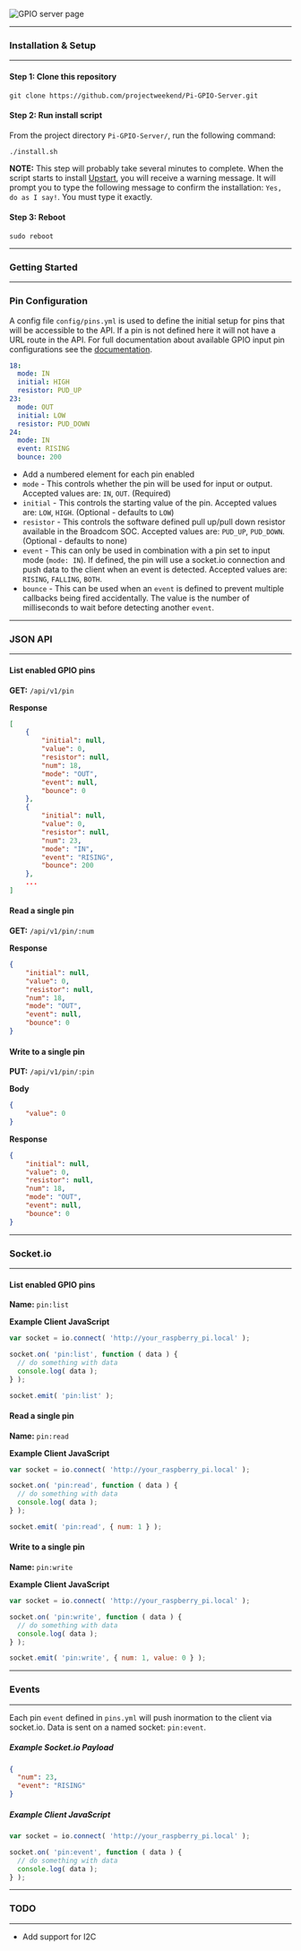 ![GPIO server page](http://i.imgur.com/FEOoPHj.png)


------------------------------------------------------------------------------

### Installation & Setup

------------------------------------------------------------------------------

#### Step 1: Clone this repository

```
git clone https://github.com/projectweekend/Pi-GPIO-Server.git
```

#### Step 2: Run install script

From the project directory `Pi-GPIO-Server/`, run the following command:

```
./install.sh
```

**NOTE:** This step will probably take several minutes to complete. When the script starts to install [Upstart](http://upstart.ubuntu.com/), you will receive a warning message. It will prompt you to type the following message to confirm the installation: `Yes, do as I say!`. You must type it exactly.

#### Step 3: Reboot

```
sudo reboot
```


------------------------------------------------------------------------------

### Getting Started

------------------------------------------------------------------------------

### Pin Configuration

A config file `config/pins.yml` is used to define the initial setup for pins that will be accessible to the API. If a pin is not defined here it will not have a URL route in the API. For full documentation about available GPIO input pin configurations see the [documentation](http://sourceforge.net/p/raspberry-gpio-python/wiki/Examples/).

```yaml
18:
  mode: IN
  initial: HIGH
  resistor: PUD_UP
23:
  mode: OUT
  initial: LOW
  resistor: PUD_DOWN
24:
  mode: IN
  event: RISING
  bounce: 200
```

* Add a numbered element for each pin enabled
* `mode` - This controls whether the pin will be used for input or output. Accepted values are: `IN`, `OUT`. (Required)
* `initial` - This controls the starting value of the pin. Accepted values are: `LOW`, `HIGH`. (Optional - defaults to `LOW`)
* `resistor` - This controls the software defined pull up/pull down resistor available in the Broadcom SOC. Accepted values are: `PUD_UP`, `PUD_DOWN`. (Optional - defaults to none)
* `event` - This can only be used in combination with a pin set to input mode (`mode: IN`). If defined, the pin will use a socket.io connection and push data to the client when an event is detected. Accepted values are: `RISING`, `FALLING`, `BOTH`.
* `bounce` - This can be used when an `event` is defined to prevent multiple callbacks being fired accidentally. The value is the number of milliseconds to wait before detecting another `event`.


------------------------------------------------------------------------------

### JSON API

------------------------------------------------------------------------------

#### List enabled GPIO pins

**GET:** `/api/v1/pin`

**Response**

```json
[
    {
        "initial": null,
        "value": 0,
        "resistor": null,
        "num": 18,
        "mode": "OUT",
        "event": null,
        "bounce": 0
    },
    {
        "initial": null,
        "value": 0,
        "resistor": null,
        "num": 23,
        "mode": "IN",
        "event": "RISING",
        "bounce": 200
    },
    ...
]
```

#### Read a single pin

**GET:** `/api/v1/pin/:num`

**Response**

```json
{
    "initial": null,
    "value": 0,
    "resistor": null,
    "num": 18,
    "mode": "OUT",
    "event": null,
    "bounce": 0
}
```

#### Write to a single pin

**PUT:** `/api/v1/pin/:pin`

**Body**

```json
{
    "value": 0
}
```

**Response**

```json
{
    "initial": null,
    "value": 0,
    "resistor": null,
    "num": 18,
    "mode": "OUT",
    "event": null,
    "bounce": 0
}
```


------------------------------------------------------------------------------

### Socket.io

------------------------------------------------------------------------------

#### List enabled GPIO pins

**Name:** `pin:list`

**Example Client JavaScript**

~~~javascript
var socket = io.connect( 'http://your_raspberry_pi.local' );

socket.on( 'pin:list', function ( data ) {
  // do something with data
  console.log( data );
} );

socket.emit( 'pin:list' );
~~~

#### Read a single pin

**Name:** `pin:read`

**Example Client JavaScript**

~~~javascript
var socket = io.connect( 'http://your_raspberry_pi.local' );

socket.on( 'pin:read', function ( data ) {
  // do something with data
  console.log( data );
} );

socket.emit( 'pin:read', { num: 1 } );
~~~

#### Write to a single pin

**Name:** `pin:write`

**Example Client JavaScript**

~~~javascript
var socket = io.connect( 'http://your_raspberry_pi.local' );

socket.on( 'pin:write', function ( data ) {
  // do something with data
  console.log( data );
} );

socket.emit( 'pin:write', { num: 1, value: 0 } );
~~~


------------------------------------------------------------------------------

### Events

------------------------------------------------------------------------------

Each pin `event` defined in `pins.yml` will push inormation to the client via socket.io. Data is sent on a named socket: `pin:event`.

##### Example Socket.io Payload

```json
{
  "num": 23,
  "event": "RISING"
}
```

##### Example Client JavaScript

```javascript
var socket = io.connect( 'http://your_raspberry_pi.local' );

socket.on( 'pin:event', function ( data ) {
  // do something with data
  console.log( data );
} );
```


------------------------------------------------------------------------------

### TODO

------------------------------------------------------------------------------

* Add support for I2C
